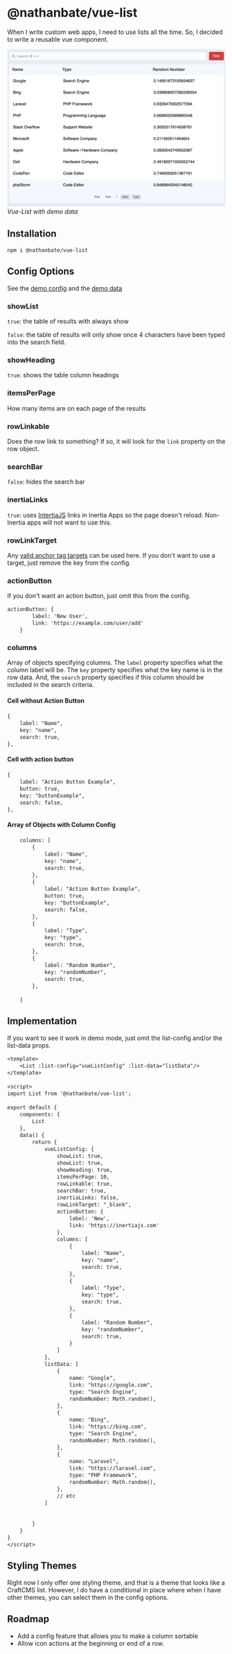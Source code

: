 # @nathanbate/vue-list

When I write custom web apps, I need to use lists all the time. So, I 
decided to write a reusable vue component.

![A Picture of a Demo of vue-list](DemoImage.png "Demo")
*Vue-List with demo data*

## Installation 

```shell
npm i @nathanbate/vue-list
```

## Config Options

See the [demo config](/src/demo/config.js) and the [demo data](/src/demo/data.js)

### showList

`true`: the table of results with always show

`false`: the table of results will only show once 4 characters have been typed
into the search field.

### showHeading

`true`: shows the table column headings

### itemsPerPage

How many items are on each page of the results

### rowLinkable

Does the row link to something? If so, it will look for the `link` property on the row object.

### searchBar

`false`: hides the search bar

### inertiaLinks

`true`: uses [IntertiaJS](https://inertiajs.com) links in Inertia Apps so the page doesn't
reload. Non-Inertia apps will not want to use this.

### rowLinkTarget

Any [valid anchor tag targets](https://www.w3schools.com/tags/att_a_target.asp) can
be used here. If you don't want to use a target, just remove the key from the config.

### actionButton

If you don't want an action button, just omit this from the config.

```
actionButton: {
        label: 'New User',
        link: 'https://example.com/user/add'
    }
```

### columns

Array of objects specifying columns. The `label` property specifies
what the column label will be. The `key` property specifies what
the key name is in the row data. And, the `search` property 
specifies if this column should be included in the search criteria.

#### Cell without Action Button

```
{
    label: "Name",
    key: "name", 
    search: true,
},
```

#### Cell with action button

```
{
    label: "Action Button Example",
    button: true,
    key: "buttonExample",
    search: false,
},
```

#### Array of Objects with Column Config

```
    columns: [
        {
            label: "Name",
            key: "name",
            search: true,
        },
        {
            label: "Action Button Example",
            button: true,
            key: "buttonExample",
            search: false,
        },
        {
            label: "Type",
            key: "type",
            search: true,
        },
        {
            label: "Random Number",
            key: "randomNumber",
            search: true,
        },

    ]
```


## Implementation

If you want to see it work in demo mode, just omit the list-config and/or the 
list-data props.

```
<template>
    <List :list-config="vueListConfig" :list-data="listData"/>
</template>

<script>
import List from '@nathanbate/vue-list';

export default {
    components: {
        List
    },
    data() {
        return {
            vueListConfig: {
                showList: true,
                showList: true,
                showHeading: true,
                itemsPerPage: 10,
                rowLinkable: true,
                searchBar: true,
                inertiaLinks: false,
                rowLinkTarget: "_blank",
                actionButton: {
                    label: 'New',
                    link: 'https://inertiajs.com'
                },
                columns: [
                    {
                        label: "Name",                      
                        key: "name",
                        search: true,
                    },
                    {
                        label: "Type",
                        key: "type",
                        search: true,
                    },
                    {
                        label: "Random Number",                        
                        key: "randomNumber",
                        search: true,
                    }
                ]
            },
            listData: [
                {
                    name: "Google",
                    link: "https://google.com",
                    type: "Search Engine",
                    randomNumber: Math.random(),
                },
                {
                    name: "Bing",
                    link: "https://bing.com",
                    type: "Search Engine",
                    randomNumber: Math.random(),
                },
                {
                    name: "Laravel",
                    link: "https://laravel.com",
                    type: "PHP Framework",
                    randomNumber: Math.random(),
                },
                // etc
            ]
                            
            
        }
    }
}
</script>
```

## Styling Themes

Right now I only offer one styling theme, and that is a theme that looks like a CraftCMS list.
However, I do have a conditional in place where when I have other themes, you can 
select them in the config options.

## Roadmap

* Add a config feature that allows you to make a column sortable
* Allow icon actions at the beginning or end of a row.
